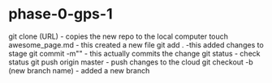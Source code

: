 # phase-0-gps-1

git clone (URL) - copies the new repo to the local computer
touch awesome_page.md - this created a new file
git add . -this added changes to stage
git commit -m"" - this actually commits the change
git status - check status
git push origin master - push changes to the cloud
git checkout -b (new branch name) - added a new branch